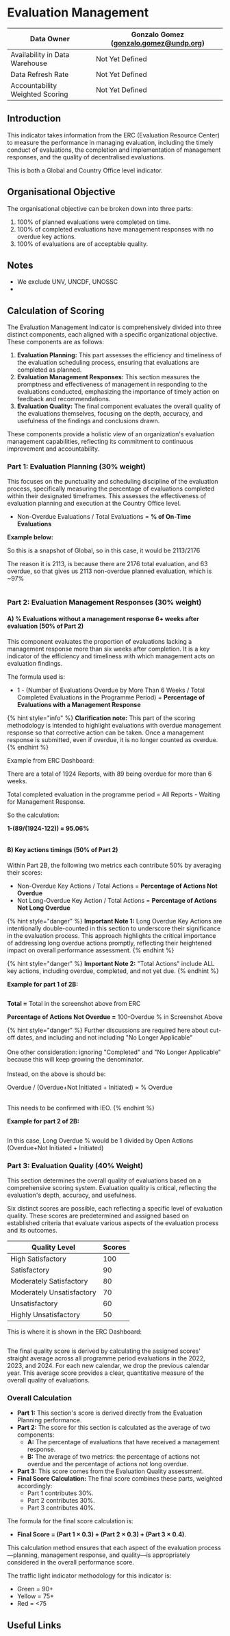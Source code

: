 # Evaluation Management

| Data Owner                      | Gonzalo Gomez ([gonzalo.gomez@undp.org](mailto:gonzalo.gomez@undp.org)) |
| ------------------------------- | ----------------------------------------------------------------------- |
| Availability in Data Warehouse  | Not Yet Defined                                                         |
| Data Refresh Rate               | Not Yet Defined                                                         |
| Accountability Weighted Scoring | Not Yet Defined                                                         |

## Introduction&#x20;

This indicator takes information from the ERC (Evaluation Resource Center) to measure the performance in managing evaluation, including the timely conduct of evaluations, the completion and implementation of management responses, and the quality of decentralised evaluations.&#x20;

This is both a Global and Country Office level indicator.&#x20;

## Organisational Objective

The organisational objective can be broken down into three parts:

1. 100% of  planned evaluations were completed on time.
2. 100% of completed evaluations have management responses with no overdue key actions.&#x20;
3. 100% of evaluations are of acceptable quality.&#x20;

## Notes



* We exclude UNV, UNCDF, UNOSSC
*



## Calculation of Scoring

The Evaluation Management Indicator is comprehensively divided into three distinct components, each aligned with a specific organizational objective. These components are as follows:

1. **Evaluation Planning:** This part assesses the efficiency and timeliness of the evaluation scheduling process, ensuring that evaluations are completed as planned.
2. **Evaluation Management Responses:** This section measures the promptness and effectiveness of management in responding to the evaluations conducted, emphasizing the importance of timely action on feedback and recommendations.
3. **Evaluation Quality:** The final component evaluates the overall quality of the evaluations themselves, focusing on the depth, accuracy, and usefulness of the findings and conclusions drawn.

These components provide a holistic view of an organization's evaluation management capabilities, reflecting its commitment to continuous improvement and accountability.

### **Part 1: Evaluation Planning (30% weight)**

This focuses on the punctuality and scheduling discipline of the evaluation process, specifically measuring the percentage of evaluations completed within their designated timeframes. This assesses the effectiveness of evaluation planning and execution at the Country Office level.

* Non-Overdue Evaluations / Total Evaluations = **% of On-Time Evaluations**

**Example below:**

So this is a snapshot of Global, so in this case, it would be 2113/2176

The reason it is 2113, is because there are 2176 total evaluation, and 63 overdue, so that gives us 2113 non-overdue planned evaluation, which is \~97%&#x20;

<figure><img src="../../.gitbook/assets/CleanShot 2024-07-10 at 13.42.58@2x.png" alt=""><figcaption></figcaption></figure>



### **Part 2: Evaluation Management Responses (30% weight)**

#### A) % Evaluations without a management response 6+ weeks after evaluation (50% of Part 2)

This component evaluates the proportion of evaluations lacking a management response more than six weeks after completion. It is a key indicator of the efficiency and timeliness with which management acts on evaluation findings.

The formula used is:

* 1 - (Number of Evaluations Overdue by More Than 6 Weeks / Total Completed Evaluations in the Programme Period) = **Percentage of Evaluations with a Management Response**

{% hint style="info" %}
**Clarification note:** This part of the scoring methodology is intended to highlight evaluations with overdue management response so that corrective action can be taken. Once a management response is submitted, even if overdue, it is no longer counted as overdue.&#x20;
{% endhint %}

Example from ERC Dashboard:

There are a total of 1924 Reports, with 89 being overdue for more than 6 weeks.

Total completed evaluation in the programme period = All Reports - Waiting for Management Response.

So the calculation:

**1-(89/(1924-122)) = 95.06%**

<figure><img src="../../.gitbook/assets/CleanShot 2024-07-10 at 13.44.23@2x.png" alt=""><figcaption></figcaption></figure>

#### B) Key actions timings (50% of Part 2)

Within Part 2B, the following two metrics each contribute 50% by averaging their scores:

* Non-Overdue Key Actions / Total Actions = **Percentage of Actions Not Overdue**
* Not Long-Overdue Key Action / Total Actions = **Percentage of Actions Not Long Overdue**

{% hint style="danger" %}
**Important Note 1:** Long Overdue Key Actions are intentionally double-counted in this section to underscore their significance in the evaluation process. This approach highlights the critical importance of addressing long overdue actions promptly, reflecting their heightened impact on overall performance assessment.
{% endhint %}

{% hint style="danger" %}
**Important Note 2:** "Total Actions" include ALL key actions, including overdue, completed, and not yet due.&#x20;
{% endhint %}

**Example for part 1 of 2B:**

<figure><img src="../../.gitbook/assets/CleanShot 2024-07-10 at 13.47.55@2x.png" alt=""><figcaption></figcaption></figure>

**Total =** Total in the screenshot above from ERC

**Percentage of Actions Not Overdue =** 100-Overdue % in Screenshot Above &#x20;

{% hint style="danger" %}
Further discussions are required here about cut-off dates, and including and not including "No Longer Applicable"\
\
One other consideration: ignoring "Completed" and "No Longer Applicable" because this will keep growing the denominator.\
\
Instead, on the above is should be:

Overdue / (Overdue+Not Initiated + Initiated) = % Overdue

\
This needs to be confirmed with IEO.
{% endhint %}

**Example for part 2 of 2B:**

<figure><img src="../../.gitbook/assets/CleanShot 2024-07-10 at 13.59.58@2x.png" alt=""><figcaption></figcaption></figure>

In this case, Long Overdue % would be 1 divided by Open Actions (Overdue+Not Initiated + Initiated)&#x20;

### **Part 3: Evaluation Quality (40% Weight)**&#x20;

This section determines the overall quality of evaluations based on a comprehensive scoring system. Evaluation quality is critical, reflecting the evaluation's depth, accuracy, and usefulness.

Six distinct scores are possible, each reflecting a specific level of evaluation quality. These scores are predetermined and assigned based on established criteria that evaluate various aspects of the evaluation process and its outcomes.

| Quality Level             | Scores |
| ------------------------- | ------ |
| High Satisfactory         | 100    |
| Satisfactory              | 90     |
| Moderately Satisfactory   | 80     |
| Moderately Unsatisfactory | 70     |
| Unsatisfactory            | 60     |
| Highly Unsatisfactory     | 50     |

This is where it is shown in the ERC Dashboard:

<figure><img src="../../.gitbook/assets/CleanShot 2024-07-10 at 14.03.27@2x.png" alt=""><figcaption></figcaption></figure>

The final quality score is derived by calculating the assigned scores' straight average across all programme period evaluations in the 2022, 2023, and 2024. For each new calendar, we drop the previous calendar year. This average score provides a clear, quantitative measure of the overall quality of evaluations.

### **Overall Calculation**

* **Part 1:** This section's score is derived directly from the Evaluation Planning performance.
* **Part 2:** The score for this section is calculated as the average of two components:
  * **A:** The percentage of evaluations that have received a management response.
  * **B:** The average of two metrics: the percentage of actions not overdue and the percentage of actions not long overdue.
* **Part 3:** This score comes from the Evaluation Quality assessment.
* **Final Score Calculation:** The final score combines these parts, weighted accordingly:
  * Part 1 contributes 30%.
  * Part 2 contributes 30%.
  * Part 3 contributes 40%.

The formula for the final score calculation is:&#x20;

* **Final Score = (Part 1 × 0.3) + (Part 2 × 0.3) + (Part 3 × 0.4)**.

This calculation method ensures that each aspect of the evaluation process—planning, management response, and quality—is appropriately considered in the overall performance score.

The traffic light indicator methodology for this indicator is:

* Green = 90+
* Yellow = 75+
* Red = <75



## Useful Links
